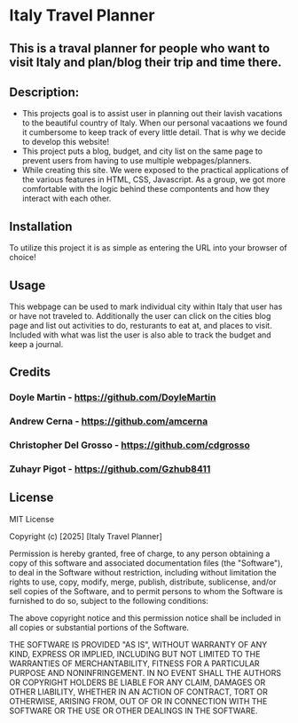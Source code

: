 # Italy Travel Planner

## This is a traval planner for people who want to visit Italy and plan/blog their trip and time there.

## Description:

- This projects goal is to assist user in planning out their lavish vacations to the beautiful country of Italy. When our personal vacaations we found it cumbersome to keep track of every little detail. That is why we decide to develop this website! 
- This project puts a blog, budget, and city list on the same page to prevent users from having to use multiple webpages/planners. 
- While creating this site. We were exposed to the practical applications of the various features in HTML, CSS, Javascript. As a group, we got more comfortable with the logic behind these compontents and how they interact with each other.

## Installation

To utilize this project it is as simple as entering the URL into your browser of choice!

## Usage

This webpage can be used to mark individual city within Italy that user has or have not traveled to. Additionally the user can click on the cities blog page and list out activities to do, resturants to eat at, and places to visit. Included with what was list the user is also able to track the budget and keep a journal.

## Credits

### Doyle Martin - https://github.com/DoyleMartin
### Andrew Cerna - https://github.com/amcerna
### Christopher Del Grosso - https://github.com/cdgrosso
### Zuhayr Pigot - https://github.com/Gzhub8411

## License

MIT License

Copyright (c) [2025] [Italy Travel Planner]

Permission is hereby granted, free of charge, to any person obtaining a copy
of this software and associated documentation files (the "Software"), to deal
in the Software without restriction, including without limitation the rights
to use, copy, modify, merge, publish, distribute, sublicense, and/or sell
copies of the Software, and to permit persons to whom the Software is
furnished to do so, subject to the following conditions:

The above copyright notice and this permission notice shall be included in all
copies or substantial portions of the Software.

THE SOFTWARE IS PROVIDED "AS IS", WITHOUT WARRANTY OF ANY KIND, EXPRESS OR
IMPLIED, INCLUDING BUT NOT LIMITED TO THE WARRANTIES OF MERCHANTABILITY,
FITNESS FOR A PARTICULAR PURPOSE AND NONINFRINGEMENT. IN NO EVENT SHALL THE
AUTHORS OR COPYRIGHT HOLDERS BE LIABLE FOR ANY CLAIM, DAMAGES OR OTHER
LIABILITY, WHETHER IN AN ACTION OF CONTRACT, TORT OR OTHERWISE, ARISING FROM,
OUT OF OR IN CONNECTION WITH THE SOFTWARE OR THE USE OR OTHER DEALINGS IN THE
SOFTWARE.